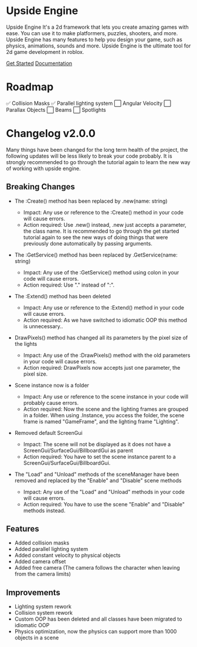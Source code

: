 # Upside Engine
Upside Engine It's a 2d framework that lets you create amazing games with ease. You can use it to make platformers, puzzles, shooters, and more. Upside Engine has many features to help you design your game, such as physics, animations, sounds and more. Upside Engine is the ultimate tool for 2d game development in roblox.

[Get Started](https://thehackerpuppy.github.io/UpsideEngine/tutorials/get-started/Installation.html) [Documentation](https://thehackerpuppy.github.io/UpsideEngine/documentation/Welcome.html)

# Roadmap
✅ Collision Masks
✅ Parallel lighting system
⬜ Angular Velocity
⬜ Parallax Objects
⬜ Beams
⬜ Spotlights

# Changelog v2.0.0
Many things have been changed for the long term health of the project, the following updates will be less likely to break your code probably. It is strongly recommended to go through the tutorial again to learn the new way of working with upside engine.

## Breaking Changes
- The :Create() method has been replaced by .new(name: string)
    - Impact: Any use or reference to the :Create() method in your code will cause errors.
    - Action required: Use .new() instead, .new just accepts a parameter, the class name. It is recommended to go through the get started  tutorial again to see the new ways of doing things that were previously done automatically by passing arguments.

- The :GetService() method has been replaced by .GetService(name: string)
    - Impact: Any use of the :GetService() method using colon in your code will cause errors.
    - Action required: Use "." instead of ":".
    
- The :Extend() method has been deleted
    - Impact: Any use or reference to the :Extend() method in your code will cause errors.
    - Action required: As we have switched to idiomatic OOP this method is unnecessary..

- DrawPixels() method has changed all its parameters by the pixel size of the lights
    - Impact: Any use of the :DrawPixels() method with the old parameters in your code will cause errors.
    - Action required: DrawPixels now accepts just one parameter, the pixel size.

- Scene instance now is a folder
    - Impact: Any use or reference to the scene instance in your code will probably cause errors.
    - Action required: Now the scene and the lighting frames are grouped in a folder. When using .Instance, you access the folder, the  scene frame is named "GameFrame", and the lighting frame "Lighting".

- Removed default ScreenGui
    - Impact: The scene will not be displayed as it does not have a ScreenGui/SurfaceGui/BillboardGui as parent
    - Action required: You have to set the scene instance parent to a ScreenGui/SurfaceGui/BillboardGui.

- The "Load" and "Unload" methods of the sceneManager have been removed and replaced by the "Enable" and "Disable" scene methods
    - Impact: Any use of the "Load" and "Unload" methods in your code will cause errors.
    - Action required: You have to use the scene "Enable" and "Disable" methods instead.

## Features
- Added collision masks 
- Added parallel lighting system
- Added constant velocity to physical objects
- Added camera offset
- Added free camera (The camera follows the character when leaving from the camera limits)

## Improvements
- Lighting system rework
- Collision system rework
- Custom OOP has been deleted and all classes have been migrated to idiomatic OOP
- Physics optimization, now the physics can support more than 1000 objects in a scene